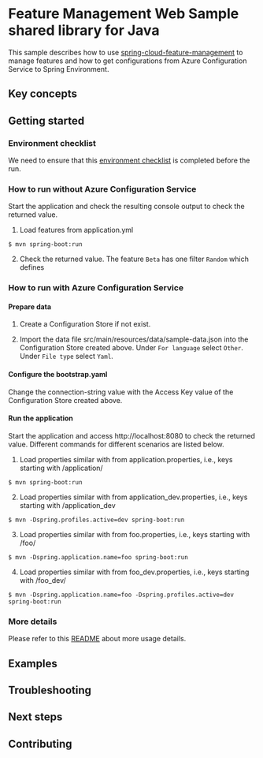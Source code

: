 # Feature Management Web Sample shared library for Java

This sample describes how to use [spring-cloud-feature-management](https://github.com/Azure/azure-sdk-for-java/blob/master/sdk/appconfiguration/spring-cloud-azure-feature-management/README.md) to manage features and how to get configurations from Azure Configuration Service to Spring Environment.

## Key concepts
## Getting started

### Environment checklist
We need to ensure that this [environment checklist][ready-to-run-checklist] is completed before the run.

### How to run without Azure Configuration Service
Start the application and check the resulting console output to check the returned value.

1. Load features from application.yml
```
$ mvn spring-boot:run
```

2. Check the returned value. The feature `Beta` has one filter `Random` which defines

### How to run with Azure Configuration Service

#### Prepare data

1. Create a Configuration Store if not exist.

2. Import the data file src/main/resources/data/sample-data.json into the Configuration Store created above. Under `For language` select `Other`. Under `File type` select `Yaml`.

#### Configure the bootstrap.yaml

Change the connection-string value with the Access Key value of the Configuration Store created above.

#### Run the application
Start the application and access http://localhost:8080 to check the returned value. Different commands for different scenarios are listed below.

1. Load properties similar with from application.properties, i.e., keys starting with /application/
```
$ mvn spring-boot:run
```

2. Load properties similar with from application_dev.properties, i.e., keys starting with /application_dev
```
$ mvn -Dspring.profiles.active=dev spring-boot:run
```

3. Load properties similar with from foo.properties, i.e., keys starting with /foo/
```
$ mvn -Dspring.application.name=foo spring-boot:run
```

4. Load properties similar with from foo_dev.properties, i.e., keys starting with /foo_dev/
```
$ mvn -Dspring.application.name=foo -Dspring.profiles.active=dev spring-boot:run
```

### More details

Please refer to this [README](https://github.com/Azure/azure-sdk-for-java/blob/master/sdk/appconfiguration/spring-cloud-starter-azure-appconfiguration-config/README.md) about more usage details. 

## Examples
## Troubleshooting
## Next steps
## Contributing

<!-- LINKS -->
[jdk_link]: https://docs.microsoft.com/java/azure/jdk/?view=azure-java-stable
[ready-to-run-checklist]: https://github.com/Azure/
